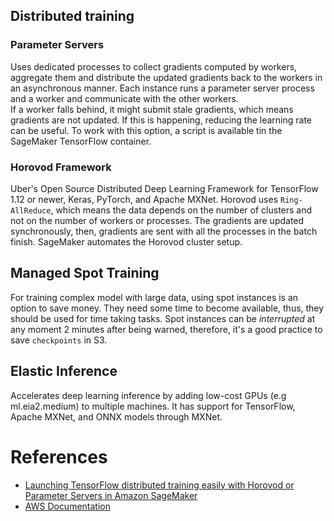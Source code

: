 ## Distributed training

### Parameter Servers
Uses dedicated processes to collect gradients computed by workers, aggregate them and distribute the updated gradients back to the workers in an asynchronous manner. Each instance runs a parameter server process and a worker and communicate with the other workers.  
If a worker falls behind, it might submit stale gradients, which means gradients are not updated. If this is happening, reducing the learning rate can be useful. 
To work with this option, a script is available tin the SageMaker TensorFlow container.

### Horovod Framework
Uber's Open Source Distributed Deep Learning Framework for TensorFlow 1.12 or newer, Keras, PyTorch, and Apache MXNet. Horovod uses `Ring-AllReduce`, which means the data depends on the number of clusters and not on the number of workers or processes. The gradients are updated synchronously, then, gradients are sent with all the processes in the batch finish. 
SageMaker automates the Horovod cluster setup.

## Managed Spot Training

For training complex model with large data, using spot instances is an option to save money. They need some time to become available, thus, they should be used for time taking tasks.
Spot instances can be *interrupted* at any moment 2 minutes after being warned, therefore, it's a good practice to save `checkpoints` in S3. 

## Elastic Inference

Accelerates deep learning inference by adding low-cost GPUs (e.g ml.eia2.medium) to multiple machines. It has support for TensorFlow, Apache MXNet, and ONNX models through MXNet.

# References

- [Launching TensorFlow distributed training easily with Horovod or Parameter Servers in Amazon SageMaker](https://aws.amazon.com/blogs/machine-learning/launching-tensorflow-distributed-training-easily-with-horovod-or-parameter-servers-in-amazon-sagemaker/)
- [AWS Documentation](https://docs.aws.amazon.com/index.html)